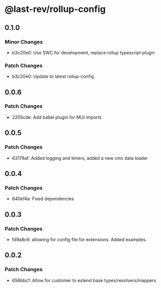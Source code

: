 # @last-rev/rollup-config

## 0.1.0

### Minor Changes

- b3c20e0: Use SWC for development, replace rollup typescript plugin

### Patch Changes

- b3c20e0: Update to latest rollup-config

## 0.0.6

### Patch Changes

- 2205cde: Add babel plugin for MUI imports

## 0.0.5

### Patch Changes

- 63176af: Added logging and timers, added a new cms data loader

## 0.0.4

### Patch Changes

- 840ef4a: Fixed dependencies

## 0.0.3

### Patch Changes

- fd9a8c6: allowing for config file for extensions. Added examples.

## 0.0.2

### Patch Changes

- 656bbc1: Allow for customer to extend base types/resolvers/mappers
